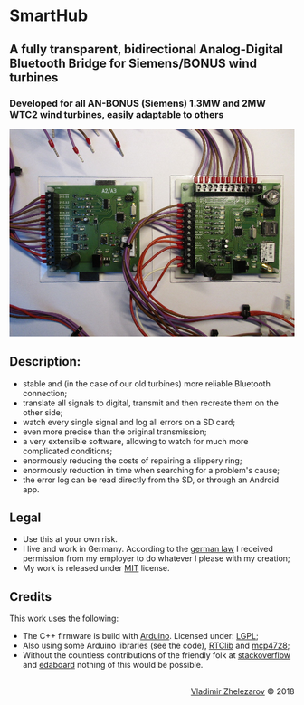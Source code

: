 # SmartHub
## A fully transparent, bidirectional Analog-Digital Bluetooth Bridge for Siemens/BONUS wind turbines
### Developed for all AN-BONUS (Siemens) 1.3MW and 2MW WTC2 wind turbines, easily adaptable to others

![SmartHub preview](/media/SmartHub.jpg)

## Description:

- stable and (in the case of our old turbines) more reliable Bluetooth connection;
- translate all signals to digital, transmit and then recreate them on the other side;
- watch every single signal and log all errors on a SD card;
- even more precise than the original transmission;
- a very extensible software, allowing to watch for much more complicated conditions;
- enormously reducing the costs of repairing a slippery ring;
- enormously reduction in time when searching for a problem's cause;
- the error log can be read directly from the SD, or through an Android app.

## Legal
- Use this at your own risk.
- I live and work in Germany. According to the <a href="https://de.wikipedia.org/wiki/Arbeitnehmererfindung">german law</a> I received permission from my employer to do whatever I please with my creation;
- My work is released under [MIT](LICENSE) license.

## Credits
This work uses the following:

- The C++ firmware is build with <a href="https://www.arduino.cc/en/Main/FAQ">Arduino</a>. Licensed under: <a href="https://github.com/arduino/Arduino/blob/master/license.txt">LGPL</a>;
- Also using some Arduino libraries (see the code), <a href="https://github.com/adafruit/RTClib">RTClib</a> and <a href="https://forum.arduino.cc/index.php?topic=51842.0">mcp4728</a>;
- Without the countless contributions of the friendly folk at <a href="https://stackoverflow.com">stackoverflow</a> and <a href="https://edaboard.com">edaboard</a> nothing of this would be possible.

## 
<p style="text-align: right">
    <a href="https://vlzware.com">Vladimir Zhelezarov</a> © 2018
</p>
